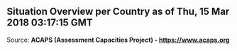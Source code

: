 ## Situation Overview per Country as of Thu, 15 Mar 2018 03:17:15 GMT

Source: **ACAPS (Assessment Capacities Project) - https://www.acaps.org**